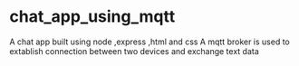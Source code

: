 # chat_app_using_mqtt
A chat app built using node ,express ,html and css
A mqtt broker is used to extablish connection between two devices and exchange text data
